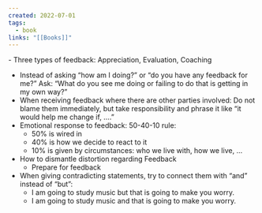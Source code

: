 ```yaml
---
created: 2022-07-01
tags:
  - book
links: "[[Books]]"
---
```


﻿- Three types of feedback: Appreciation, Evaluation, Coaching
- Instead of asking “how am I doing?” or “do you have any feedback for me?” Ask: “What do you see me doing or failing to do that is getting in my own way?”
- When receiving feedback where there are other parties involved: Do not blame them immediately, but take responsibility and phrase it like “it would help me change if, ….”
- Emotional response to feedback: 50-40-10 rule:
	- 50% is wired in
	- 40% is how we decide to react to it
	- 10% is given by circumstances: who we live with, how we live, …
- How to dismantle distortion regarding Feedback
	- Prepare for feedback
- When giving contradicting statements, try to connect them with “and” instead of “but”:
	- I am going to study music but that is going to make you worry.
	- I am going to study music and that is going to make you worry.
